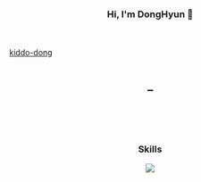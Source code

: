 <br/><br/>
 
<h3> <p align="center"> <a align="center" target="_blank"> Hi, I'm DongHyun 🙌 </a></h3><br/>
<br/>
<a align="center" target="_blank" href="https://kiddo-dong.vercel.app/"> kiddo-dong </a> <br/>
</p><br/>
<h4 align="center"> ➖ </h4>
<h3 align="center">
</p>

<br/>
<br/>
<h3 align="center">Skills</h3>
<!--Skiils icons-->
<p align="center">
<img src="https://skillicons.dev/icons?i=java,spring,mysql,aws,react,nextjs,git,linux,python,c&perline=5"/>
</p>
